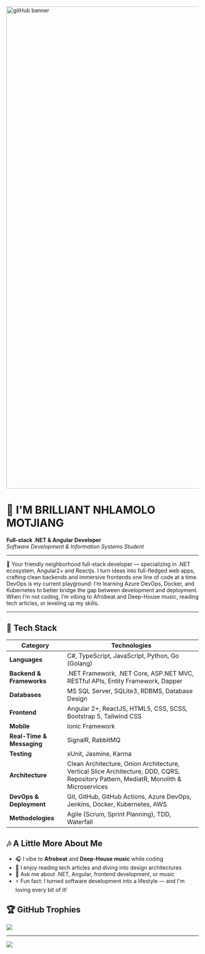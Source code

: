 
<img width="2240" height="1260" alt="gitHub banner" src="https://github.com/user-attachments/assets/d4d8f2bd-8557-45aa-b5ac-1fe640803b51" />

# 👋 I'M BRILLIANT NHLAMOLO MOTJIANG  
**Full-stack .NET & Angular Developer**  
_Software Development & Information Systems Student_

---

💫 Your friendly neighborhood full-stack developer — specializing in .NET ecosystem, Angular2+ and Reactjs. I turn ideas into full-fledged web apps, crafting clean backends and immersive frontends one line of code at a time.
DevOps is my current playground: I’m learning Azure DevOps, Docker, and Kubernetes to better bridge the gap between development and deployment.
When I’m not coding, I’m vibing to Afrobeat and Deep-House music, reading tech articles, or leveling up my skills.

---

## 🔧 Tech Stack

| Category                 | Technologies                                                                 |
|--------------------------|------------------------------------------------------------------------------|
| **Languages**            | C#, TypeScript, JavaScript, Python, Go (Golang)                                           |
| **Backend & Frameworks**| .NET Framework, .NET Core, ASP.NET MVC, RESTful APIs, Entity Framework, Dapper |
| **Databases**            | MS SQL Server, SQLite3, RDBMS, Database Design                               |
| **Frontend**             | Angular 2+, ReactJS, HTML5, CSS, SCSS, Bootstrap 5, Tailwind CSS             |
| **Mobile**               | Ionic Framework                                                              |
| **Real-Time & Messaging**| SignalR, RabbitMQ                                                             |
| **Testing**              | xUnit, Jasmine, Karma                                                        |
| **Architecture**         | Clean Architecture, Onion Architecture, Vertical Slice Architecture, DDD, CQRS, Repository Pattern, MediatR, Monolith & Microservices |
| **DevOps & Deployment**  | Git, GitHub, GitHub Actions, Azure DevOps, Jenkins, Docker, Kubernetes, AWS  |
| **Methodologies**        | Agile (Scrum, Sprint Planning), TDD, Waterfall                               |

## 🎶 A Little More About Me

- 🎧 I vibe to **Afrobeat** and **Deep-House music** while coding  
- 📖 I enjoy reading tech articles and diving into design architectures
- 💬 Ask me about .NET, Angular, frontend development, or music  
- ⚡ Fun fact: I turned software development into a lifestyle — and I'm loving every bit of it!




 



## 🏆 GitHub Trophies
![](https://github-profile-trophy.vercel.app/?username=Motjiang&theme=merko&no-frame=false&no-bg=true&margin-w=4)

---
[![](https://visitcount.itsvg.in/api?id=Motjiang&icon=0&color=0)](https://visitcount.itsvg.in)

<!-- Proudly created with GPRM ( https://gprm.itsvg.in ) -->
